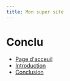 ```yaml
---
title: Mon super site
---
```


# Conclu

- [Page d'acceuil](index.md)
- [Introduction](intro.md)
- [Conclusion](conclu.md)